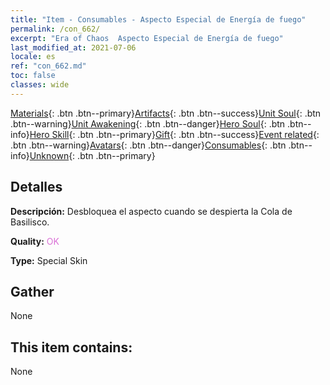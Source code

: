 ```yaml
---
title: "Item - Consumables - Aspecto Especial de Energía de fuego"
permalink: /con_662/
excerpt: "Era of Chaos  Aspecto Especial de Energía de fuego"
last_modified_at: 2021-07-06
locale: es
ref: "con_662.md"
toc: false
classes: wide
---
```

 [Materials](/ItemsES/){: .btn .btn--primary}[Artifacts](/ItemsES/Artifacts/){: .btn .btn--success}[Unit Soul](/ItemsES/UnitSoul/){: .btn .btn--warning}[Unit Awakening](/ItemsES/UnitAwakening/){: .btn .btn--danger}[Hero Soul](/ItemsES/HeroSoul/){: .btn .btn--info}[Hero Skill](/ItemsES/HeroSkill/){: .btn .btn--primary}[Gift](/ItemsES/Gift/){: .btn .btn--success}[Event related](/ItemsES/Events/){: .btn .btn--warning}[Avatars](/ItemsES/Avatars/){: .btn .btn--danger}[Consumables](/ItemsES/Consumables/){: .btn .btn--info}[Unknown](/ItemsES/Unknown/){: .btn .btn--primary}

## Detalles
 **Descripción:** Desbloquea el aspecto cuando se despierta la Cola de Basilisco.

 **Quality:** <span style="color: #DA70D6">OK</span>

 **Type:** Special Skin

## Gather

  None

## This item contains:

  None


